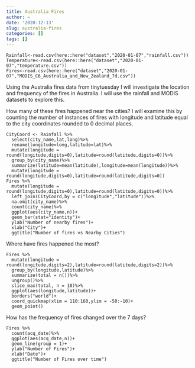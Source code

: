 ```yaml
---
title: Australia Fires
author: ~
date: '2020-12-13'
slug: australia-fires
categories: []
tags: []
---
```

```{r}
Rainfall<-read.csv(here::here("dataset","2020-01-07","rainfall.csv"))
Temperature<-read.csv(here::here("dataset","2020-01-07","temperature.csv"))
Fires<-read.csv(here::here("dataset","2020-01-07","MODIS_C6_Australia_and_New_Zealand_7d.csv"))
```
Using the Australia fires data from tinytuesday I will investigate the location and frequency of the fires in Australia. I will use the rainfall and MODIS datasets to explore this.

How many of these fires happened near the cities? I will examine this by counting the number of instances of fires with longitude and latitude equal to the city coordinates rounded to 0 decimal places.
```{r}
CityCoord <- Rainfall %>%
  select(city_name,lat,long)%>%
  rename(longitude=long,latitude=lat)%>%
  mutate(longitude = round(longitude,digits=0),latitude=round(latitude,digits=0))%>%
  group_by(city_name)%>%
  summarize(latitude=mean(latitude),longitude=mean(longitude))%>%
  mutate(longitude = round(longitude,digits=0),latitude=round(latitude,digits=0))
Fires %>%
  mutate(longitude = round(longitude,digits=0),latitude=round(latitude,digits=0))%>%
  left_join(CityCoord,by = c("longitude","latitude"))%>%
  na.omit(city_name)%>%
  count(city_name)%>%
  ggplot(aes(city_name,n))+
  geom_bar(stat="identity")+
  ylab("Number of nearby fires")+
  xlab("City")+
  ggtitle("Number of fires vs Nearby Cities")
```
Where have fires happened the most?
```{r}
Fires %>%
  mutate(longitude = round(longitude,digits=2),latitude=round(latitude,digits=2))%>%
  group_by(longitude,latitude)%>%
  summarize(total = n())%>%
  ungroup()%>%
  slice_max(total, n = 10)%>%
  ggplot(aes(longitude,latitude))+
  borders("world")+
  coord_quickmap(xlim = 110:160,ylim = -50:-10)+
  geom_point()
```

How has the frequency of fires changed over the 7 days?
```{r}
Fires %>%
  count(acq_date)%>%
  ggplot(aes(acq_date,n))+
  geom_line(group = 1)+
  ylab("Number of Fires")+
  xlab("Date")+
  ggtitle("Number of Fires over time")
```